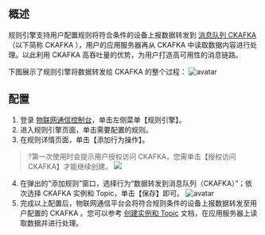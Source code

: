 ## 概述
规则引擎支持用户配置规则将符合条件的设备上报数据转发到 [消息队列 CKAFKA](https://cloud.tencent.com/product/CKafka) （以下简称 CKAFKA ），用户的应用服务器再从 CKAFKA 中读取数据内容进行处理。以此利用 CKAFKA 高吞吐量的优势，为用户打造高可用性的消息链路。  

下图展示了规则引擎将数据转发给 CKAFKA 的整个过程：
![avatar](https://main.qcloudimg.com/raw/3cf77c1b5305b7c0d442971b9fae65cd.png)

## 配置
1. 登录 [物联网通信控制台](https://console.cloud.tencent.com/iotcloud)，单击左侧菜单【规则引擎】。
2. 进入规则引擎页面，单击需要配置的规则。
3. 在规则详情页面，单击【添加行为操作】。
>?第一次使用时会提示用户授权访问 CKAFKA，您需单击【授权访问 CKAFKA】才能继续创建。
![](https://main.qcloudimg.com/raw/d4a20c9118f9989dba7064d13a4e836e.png)
4. 在弹出的“添加规则”窗口，选择行为“数据转发到消息队列（CKAFKA）”；依次选择 CKAFKA 实例和 Topic，单击【保存】即可。
![avatar](https://main.qcloudimg.com/raw/b2f2b7e9da1d69b98762e28718afbd14.png) 
5. 完成以上配置后，物联网通信平台会将符合规则条件的设备上报数据转发至用户配置的 CKAFKA 。您可以参考 [创建实例和 Topic](https://cloud.tencent.com/document/product/597/30931) 文档，在应用服务器上读取数据并进行处理。


